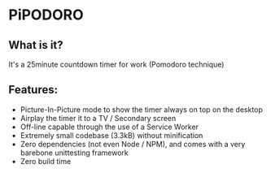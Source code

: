 # PiPODORO

## What is it? 
It's a 25minute countdown timer for work (Pomodoro technique)

## Features:
- Picture-In-Picture mode to show the timer always on top on the desktop
- Airplay the timer it to a TV / Secondary screen
- Off-line capable through the use of a Service Worker
- Extremely small codebase (3.3kB) without minification
- Zero dependencies (not even Node / NPM), and comes with a very barebone unittesting framework  
 - Zero build time
